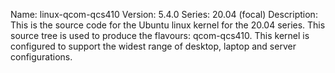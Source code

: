 Name:    linux-qcom-qcs410
Version: 5.4.0
Series:  20.04 (focal)
Description:
    This is the source code for the Ubuntu linux kernel for the 20.04 series. This
    source tree is used to produce the flavours: qcom-qcs410.
    This kernel is configured to support the widest range of desktop, laptop and
    server configurations.
